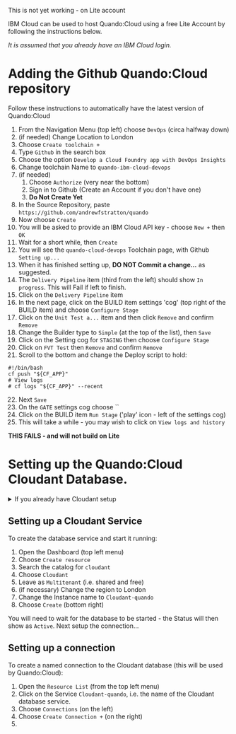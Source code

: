 
This is not yet working - on Lite account

IBM Cloud can be used to host Quando:Cloud using a free Lite Account by following the instructions below.

_It is assumed that you already have an IBM Cloud login._

# Adding the Github Quando:Cloud repository

Follow these instructions to automatically have the latest version of Quando:Cloud

1. From the Navigation Menu (top left) choose `DevOps` (circa halfway down)
2. (if needed) Change Location to London
3. Choose `Create toolchain +`
4. Type `Github` in the search box
5. Choose the option `Develop a Cloud Foundry app with DevOps Insights`
6. Change toolchain Name to `quando-ibm-cloud-devops`
7. (if needed)
   1. Choose `Authorize` (very near the bottom)
   2. Sign in to Github (Create an Account if you don't have one)
   3.  **Do Not Create Yet**
8.  In the Source Repository, paste `https://github.com/andrewfstratton/quando`
9.  Now choose `Create`
10. You will be asked to provide an IBM Cloud API key - choose `New +` then `OK`
11. Wait for a short while, then `Create`
12. You will see the `quando-cloud-devops` Toolchain page, with Github `Setting up...`
13. When it has finished setting up, **DO NOT Commit a change...** as suggested.
14. The `Delivery Pipeline` item (third from the left) should show `In progress`.  This will Fail if left to finish.  
15. Click on the `Delivery Pipeline` item
16. In the next page, click on the BUILD item  settings 'cog' (top  right of the BUILD item) and choose `Configure Stage`
17. Click on the `Unit Test a...` item and then click `Remove` and confirm `Remove`
18. Change the Builder type to `Simple` (at the top of the list), then `Save`
19. Click on the Setting cog for `STAGING` then choose `Configure Stage`
20. Click on `FVT Test` then `Remove` and confirm `Remove`
21. Scroll to the bottom and change the Deploy script to hold: 
```
#!/bin/bash
cf push "${CF_APP}"
# View logs
# cf logs "${CF_APP}" --recent
```
22. Next `Save`
23. On the `GATE` settings cog choose ``
24. Click on the BUILD item `Run Stage` ('play' icon - left of the settings cog)
25. This will take a while - you may wish to click on `View logs and history`

**THIS FAILS - and will not build on Lite**

# Setting up the Quando:Cloud Cloudant Database.

<details><summary>If you already have Cloudant setup</summary>

The Lite account can only have one Cloudant instance, so you may reuse an existing service if you have one already.  In which case, you will need to skip to `Setting up a connection`.
</details>

## Setting up a Cloudant Service

To create the database service and start it running:

1. Open the Dashboard (top left menu)
2. Choose `Create resource`
3. Search the catalog for `cloudant`
4. Choose `Cloudant`
5. Leave as `Multitenant` (i.e. shared and free)
6. (if necessary) Change the region to London
7. Change the Instance name to `Cloudant-quando`
8. Choose `Create` (bottom right)

You will need to wait for the database to be started - the Status will then show as `Active`.  Next setup the connection...

## Setting up a connection

To create a named connection to the Cloudant database (this will be used by Quando:Cloud):

1. Open the `Resource List` (from the top left menu)
2. Click on the Service `Cloudant-quando`, i.e. the name of the Cloudant database service.
3. Choose `Connections` (on the left)
4. Choose `Create Connection +` (on the right)
5. 
